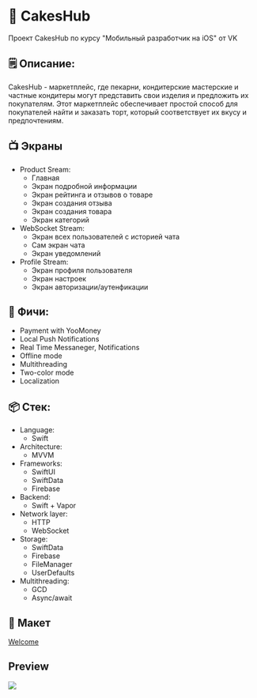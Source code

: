 # 🎂 CakesHub
Проект CakesHub по курсу "Мобильный разработчик на iOS" от VK

## 🗒️ Описание:
CakesHub - маркетплейс, где пекарни, кондитерские мастерские и частные кондитеры могут представить свои изделия и предложить их покупателям. Этот маркетплейс обеспечивает простой способ для покупателей найти и заказать торт, который соответствует их вкусу и предпочтениям.

## 📺 Экраны
- Product Sream:
    - Главная
    - Экран подробной информации
    - Экран рейтинга и отзывов о товаре
    - Экран создания отзыва
    - Экран создания товара
    - Экран категорий
- WebSocket Stream:
    - Экран всех пользователей с историей чата
    - Сам экран чата
    - Экран уведомлений
- Profile Stream:
    - Экран профиля пользователя
    - Экран настроек
    - Экран авторизации/аутенфикации

## 🎩 Фичи:
- Payment with YooMoney
- Local Push Notifications
- Real Time Messaneger, Notifications
- Offline mode
- Multithreading
- Two-color mode
- Localization

## 📦 Стек:
- Language: 
    - Swift
- Architecture:
    - MVVM
- Frameworks:
    - SwiftUI
    - SwiftData
    - Firebase
- Backend:
    - Swift + Vapor
- Network layer:
    - HTTP
    - WebSocket
- Storage:
    - SwiftData
    - Firebase
    - FileManager
    - UserDefaults
- Multithreading:
    - GCD
    - Async/await

## 📱 Макет
[Welcome](https://www.figma.com/file/WQRhdUGaMTuHVHW62bXymo/iOS-application?type=design&node-id=0%3A1&mode=design&t=8kBYl7uGbfSFDc1y-1)

## Preview

<img src="./Preview/Preview.png">